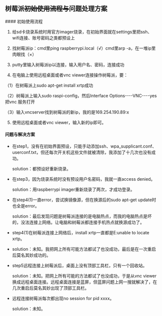## 树莓派~~初始使用流程与~~问题处理方案

 #### 初始使用流程

1. 给sd卡烧录系统时用官方imager烧录，在初始界面就在settings里把ssh、wifi连接、账号密码之类都预设上
  
2. 找树莓派ip：cmd里ping raspberrypi.local（√）cmd里arp -a，在一堆ip里肉眼找（×）
  
  
3. putty里输入树莓派ip以连接，输入用户名、密码，连接成功
  
  
4. 在电脑上使用远程桌面或者vnc viewer连接操作树莓派，要：
  
  （1）在树莓派上sudo apt-get install xrtp成功
  
  （2）树莓派上输入sudo raspi-config，然后Interface Options----VNC----yes把vnc 服务打开
  
  （3）输入vncserver找到树莓派的新ip，我的是169.254.190.89:x
  
5. 使用远程桌面或者vnc viewer，输入新的ip即可。
  
  #### 问题与解决方案
  
  - 在step1，没有在初始界面预设，只能手动添加ssh、wpa_supplicant.conf、userconf.txt，但还每次开关机这些文件就被清除，我添加了十几次也没有成功。
    
    solution：都预设好重新烧录。
    
  - 在step3，因为烧录系统时没有预设用户名密码，我就一直access denied。
    
    solution：用raspberrypi imager重新烧录了两次，才成功登录。
    
  - 在step4(1)一直error，尝试换镜像源，但在换源后的sudo apt-get update时也全是error。
    
    solution：最后发现问题是树莓派连接的是电脑热点，而我的电脑热点是坏的，没法连接上网络。让电脑和树莓派都连接手机热点就换源成功了。
    
  - step4(1)在树莓派连接上网络后，install xrtp一直都是E:unable to locate xrtp。
    
  - solution：未知。我把网上所有可能方法都试了也没成功，最后是在一次重启后莫名其妙成功的。
    
  - step5远程连接上树莓派后，桌面上没有顶部工具栏，只有一个回收站。
    
    solution：未知。把网上所有可能的方法都试了也没成功，于是从vnc viewer换成远程桌面连接。远程桌面连接是蓝屏，但蓝屏问题上网一搜就解决了，在几次重启后莫名其妙出现了顶部工具栏。
    
  - 远程连接树莓派每次都出现no session for pid xxxx。
    
    solution：未知。
